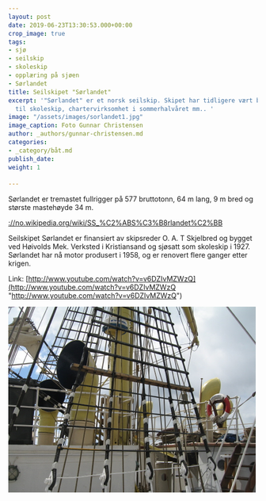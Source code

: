 ```yaml
---
layout: post
date: 2019-06-23T13:30:53.000+00:00
crop_image: true
tags:
- sjø
- seilskip
- skoleskip
- opplæring på sjøen
- Sørlandet
title: Seilskipet "Sørlandet"
excerpt: '"Sørlandet" er et norsk seilskip. Skipet har tidligere vært brukt bl.a.
  til skoleskip, chartervirksomhet i sommerhalvåret mm.. '
image: "/assets/images/sorlandet1.jpg"
image_caption: Foto Gunnar Christensen
author: _authors/gunnar-christensen.md
categories:
- _category/båt.md
publish_date: 
weight: 1

---
```

Sørlandet er tremastet fullrigger på 577 bruttotonn, 64 m lang, 9 m bred og største mastehøyde 34 m.

[://no.wikipedia.org/wiki/SS_%C2%ABS%C3%B8rlandet%C2%BB](https://no.wikipedia.org/wiki/SS_%C2%ABS%C3%B8rlandet%C2%BB "https://no.wikipedia.org/wiki/SS_%C2%ABS%C3%B8rlandet%C2%BB")

Seilskipet Sørlandet er finansiert av skipsreder O. A. T Skjelbred og bygget ved Høivolds Mek. Verksted i Kristiansand og sjøsatt som skoleskip i 1927. Sørlandet har nå motor produsert i 1958, og er renovert flere ganger etter krigen.

Link: [http://www.youtube.com/watch?v=v6DZIvMZWzQ](http://www.youtube.com/watch?v=v6DZIvMZWzQ "http://www.youtube.com/watch?v=v6DZIvMZWzQ")

![](/assets/images/sorlandet2-1.jpg)